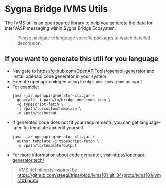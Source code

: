 # Sygna Bridge IVMS Utils
The IVMS util is an open source library to help you generate the data for interVASP messaging within Sygna Bridge Ecosystem.

> Please navigate to language specific packages to watch detailed description.

## If you want to generate this util for you language
* Navigate to https://github.com/OpenAPITools/openapi-generator and install openapi code generator in your system
* Execute openapi-codegen using `bridge_and_ivms.json` as input
* For example:
  ```
  java -jar openapi-generator-cli.jar \
    generate -i path/to/bridge_and_ivms.json \
    -g typescript-fetch \
    -t /path/to/custom/template \
    -o /path/to/output
  ```
* If generated code does not fit your requirements, you can get  language-specific template and edit yourself
  ```
  java -jar openapi-generator-cli.jar \
    author template -g typescript-fetch \
    -o /path/to/template/output
  ```
* For more information about code generator, visit https://openapi-generator.tech/

> IVMS definition is inspired by https://github.com/steegi/trisa/blob/ivms101_git_34/proto/ivms101/ivms101.proto